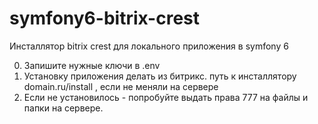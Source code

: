 # symfony6-bitrix-crest
Инсталлятор bitrix crest для локального приложения в symfony 6

0. Запишите нужные ключи в .env
1. Установку приложения делать из битрикс. путь к инсталлятору domain.ru/install , если не меняли на сервере
2. Если не установилось - попробуйте выдать права 777 на файлы и папки на сервере.

